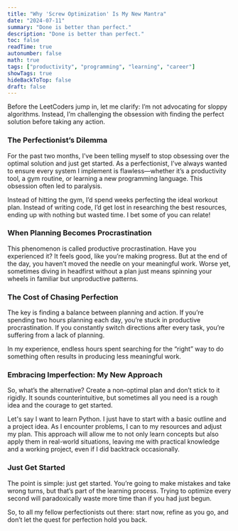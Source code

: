 ```yaml
---
title: "Why 'Screw Optimization' Is My New Mantra"
date: "2024-07-11"
summary: "Done is better than perfect."
description: "Done is better than perfect."
toc: false
readTime: true
autonumber: false
math: true
tags: ["productivity", "programming", "learning", "career"]
showTags: true
hideBackToTop: false
draft: false
---
```

Before the LeetCoders jump in, let me clarify: I’m not advocating for sloppy algorithms. Instead, I’m challenging the obsession with finding the perfect solution before taking any action.

### The Perfectionist’s Dilemma

For the past two months, I’ve been telling myself to stop obsessing over the optimal solution and just get started. As a perfectionist, I’ve always wanted to ensure every system I implement is flawless—whether it’s a productivity tool, a gym routine, or learning a new programming language. This obsession often led to paralysis.

Instead of hitting the gym, I’d spend weeks perfecting the ideal workout plan. Instead of writing code, I’d get lost in researching the best resources, ending up with nothing but wasted time. I bet some of you can relate!

### When Planning Becomes Procrastination

This phenomenon is called productive procrastination. Have you experienced it? It feels good, like you’re making progress. But at the end of the day, you haven’t moved the needle on your meaningful work. Worse yet, sometimes diving in headfirst without a plan just means spinning your wheels in familiar but unproductive patterns.

### The Cost of Chasing Perfection

The key is finding a balance between planning and action. If you’re spending two hours planning each day, you’re stuck in productive procrastination. If you constantly switch directions after every task, you’re suffering from a lack of planning.

In my experience, endless hours spent searching for the “right” way to do something often results in producing less meaningful work.

### Embracing Imperfection: My New Approach

So, what’s the alternative? Create a non-optimal plan and don’t stick to it rigidly. It sounds counterintuitive, but sometimes all you need is a rough idea and the courage to get started.

Let's say I want to learn Python. I just have to start with a basic outline and a project idea. As I encounter problems, I can to my resources and adjust my plan. This approach will allow me to not only learn concepts but also apply them in real-world situations, leaving me with practical knowledge and a working project, even if I did backtrack occasionally.

### Just Get Started

The point is simple: just get started. You’re going to make mistakes and take wrong turns, but that’s part of the learning process. Trying to optimize every second will paradoxically waste more time than if you had just begun.

So, to all my fellow perfectionists out there: start now, refine as you go, and don’t let the quest for perfection hold you back.